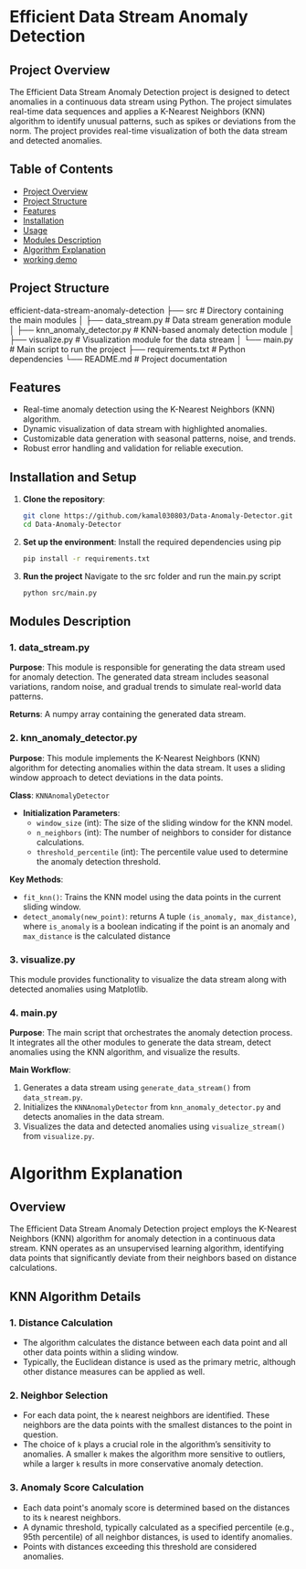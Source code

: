 
# Efficient Data Stream Anomaly Detection

## Project Overview
The Efficient Data Stream Anomaly Detection project is designed to detect anomalies in a continuous data stream using Python. The project simulates real-time data sequences and applies a K-Nearest Neighbors (KNN) algorithm to identify unusual patterns, such as spikes or deviations from the norm. The project provides real-time visualization of both the data stream and detected anomalies.

## Table of Contents
- [Project Overview](#project-overview)
- [Project Structure](#project-structure)
- [Features](#features)
- [Installation](#installation)
- [Usage](#usage)
- [Modules Description](#modules-description)
- [Algorithm Explanation](#algorithm-explanation)
- [working demo](#demo)
 

## Project Structure
efficient-data-stream-anomaly-detection 
├── src # Directory containing the main modules 
    │ ├── data_stream.py # Data stream generation module
     │ ├── knn_anomaly_detector.py # KNN-based anomaly detection module 
     │ ├── visualize.py # Visualization module for the data stream 
     │ └── main.py # Main script to run the project
  ├── requirements.txt # Python dependencies 
  └── README.md # Project documentation

## Features
- Real-time anomaly detection using the K-Nearest Neighbors (KNN) algorithm.
- Dynamic visualization of data stream with highlighted anomalies.
- Customizable data generation with seasonal patterns, noise, and trends.
- Robust error handling and validation for reliable execution.


## Installation and Setup

1. **Clone the repository**:
   ```bash
   git clone https://github.com/kamal030803/Data-Anomaly-Detector.git
   cd Data-Anomaly-Detector

2. **Set up the environment**:
    Install the required dependencies using pip
    ```bash
    pip install -r requirements.txt

3. **Run the project**
    Navigate to the src folder and run the main.py script
    ```bash
    python src/main.py


## Modules Description

### 1. data_stream.py
**Purpose**: This module is responsible for generating the data stream used for anomaly detection. The generated data stream includes seasonal variations, random noise, and gradual trends to simulate real-world data patterns.

 
  
  **Returns**: A numpy array containing the generated data stream.

### 2. knn_anomaly_detector.py
**Purpose**: This module implements the K-Nearest Neighbors (KNN) algorithm for detecting anomalies within the data stream. It uses a sliding window approach to detect deviations in the data points.

**Class**: `KNNAnomalyDetector`
- **Initialization Parameters**:
  - `window_size` (int): The size of the sliding window for the KNN model.
  - `n_neighbors` (int): The number of neighbors to consider for distance calculations.
  - `threshold_percentile` (int): The percentile value used to determine the anomaly detection threshold.

**Key Methods**:
- `fit_knn()`: Trains the KNN model using the data points in the current sliding window.
 - `detect_anomaly(new_point)`: returns A tuple `(is_anomaly, max_distance)`, where `is_anomaly` is a boolean indicating if the point is an anomaly and `max_distance` is the calculated distance
  

### 3. visualize.py
This module provides functionality to visualize the data stream along with detected anomalies using Matplotlib.

### 4. main.py
**Purpose**: The main script that orchestrates the anomaly detection process. It integrates all the other modules to generate the data stream, detect anomalies using the KNN algorithm, and visualize the results.

**Main Workflow**:
1. Generates a data stream using `generate_data_stream()` from `data_stream.py`.
2. Initializes the `KNNAnomalyDetector` from `knn_anomaly_detector.py` and detects anomalies in the data stream.
3. Visualizes the data and detected anomalies using `visualize_stream()` from `visualize.py`. 

# Algorithm Explanation

## Overview
The Efficient Data Stream Anomaly Detection project employs the K-Nearest Neighbors (KNN) algorithm for anomaly detection in a continuous data stream. KNN operates as an unsupervised learning algorithm, identifying data points that significantly deviate from their neighbors based on distance calculations.

## KNN Algorithm Details

### 1. Distance Calculation
- The algorithm calculates the distance between each data point and all other data points within a sliding window.
- Typically, the Euclidean distance is used as the primary metric, although other distance measures can be applied as well.

### 2. Neighbor Selection
- For each data point, the `k` nearest neighbors are identified. These neighbors are the data points with the smallest distances to the point in question.
- The choice of `k` plays a crucial role in the algorithm’s sensitivity to anomalies. A smaller `k` makes the algorithm more sensitive to outliers, while a larger `k` results in more conservative anomaly detection.

### 3. Anomaly Score Calculation
- Each data point's anomaly score is determined based on the distances to its `k` nearest neighbors.
- A dynamic threshold, typically calculated as a specified percentile (e.g., 95th percentile) of all neighbor distances, is used to identify anomalies.
- Points with distances exceeding this threshold are considered anomalies.


 
